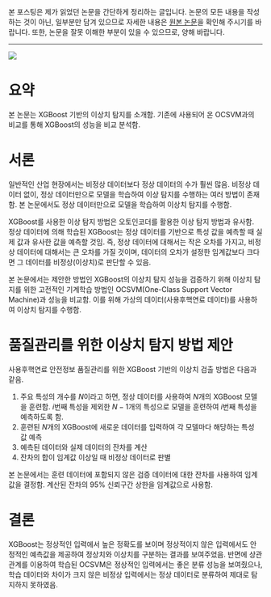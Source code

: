 본 포스팅은 제가 읽었던 논문을 간단하게 정리하는 글입니다. 논문의 모든 내용을 작성하는 것이 아닌, 일부분만 담겨 있으므로 자세한 내용은 [원본 논문](https://www.dbpia.co.kr/Journal/articleDetail?nodeId=NODE11440224)을 확인해 주시기를 바랍니다. 또한, 논문을 잘못 이해한 부분이 있을 수 있으므로, 양해 바랍니다.

---

![](https://velog.velcdn.com/images/kyyle/post/3644a596-f8e3-4b6f-9f10-1f91bf1ae6ae/image.png)


# 요약 
본 논문는 XGBoost 기반의 이상치 탐지를 소개함. 기존에 사용되어 온 OCSVM과의 비교를 통해 XGBoost의 성능을 비교 분석함.

# 서론
일반적인 산업 현장에서는 비정상 데이터보다 정상 데이터의 수가 훨씬 많음. 비정상 데이터 없이, 정상 데이터만으로 모델을 학습하여 이상 탐지를 수행하는 여러 방법이 존재함. 본 논문에서도 정상 데이터만으로 모델을 학습하여 이상치 탐지를 수행함.

XGBoost를 사용한 이상 탐지 방법은 오토인코더를 활용한 이상 탐지 방법과 유사함. 정상 데이터에 의해 학습된 XGBoost는 정상 데이터를 기반으로 특성 값을 예측할 때 실제 값과 유사한 값을 예측할 것임. 즉, 정상 데이터에 대해서는 작은 오차를 가지고, 비정상 데이터에 대해서는 큰 오차를 가질 것이며, 데이터의 오차가 설정한 임계값보다 크다면 그 데이터를 비정상(이상치)로 판단할 수 있음.

본 논문에서는 제안한 방법인 XGBoost의 이상치 탐지 성능을 검증하기 위해 이상치 탐지를 위한 고전적인 기계학습 방법인 OCSVM(One-Class Support Vector Machine)과 성능을 비교함. 이를 위해 가상의 데이터(사용후핵연료 데이터)를 사용하여 이상치 탐지를 수행함. 

# 품질관리를 위한 이상치 탐지 방법 제안

사용후핵연료 안전정보 품질관리를 위한 XGBoost 기반의 이상치 검출 방법은 다음과 같음.

1. 주요 특성의 개수를 $N$이라고 하면, 정상 데이터를 사용하여 $N$개의 XGBoost 모델을 훈련함. $i$번째 특성을 제외한 $N-1$개의 특성으로 모델을 훈련하여 $i$번째 특성을 예측하도록 함.
2. 훈련된 $N$개의 XGBoost에 새로운 데이터를 입력하여 각 모델마다 해당하는 특성 값 예측 
3. 예측된 데이터와 실제 데이터의 잔차를 계산
4. 잔차의 합이 임계값 이상일 때 비정상 데이터로 판별

본 논문에서는 훈련 데이터에 포함되지 않은 검증 데이터에 대한 잔차를 사용하여 임계값을 결정함. 계산된 잔차의 95% 신뢰구간 상한을 임계값으로 사용함. 


# 결론 

XGBoost는 정상적인 입력에서 높은 정확도를 보이며 정상적이지 않은 입력에서도 안정적인 예측값을 제공하여 정상치와 이상치를 구분하는 결과를 보여주었음. 반면에 상관관계를 이용하여 학습된 OCSVM은 정상적인 입력에서는 좋은 분류 성능을 보여줬으나, 학습 데이터와 차이가 크지 않은 비정상 입력에서는 정상 데이터로 분류하여 제대로 탐지하지 못하였음. 